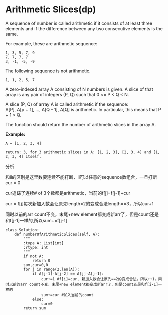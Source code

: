 # Arithmetic Slices\(dp\)

A sequence of number is called arithmetic if it consists of at least three elements and if the difference between any two consecutive elements is the same.

For example, these are arithmetic sequence:

```text
1, 3, 5, 7, 9
7, 7, 7, 7
3, -1, -5, -9
```

The following sequence is not arithmetic.

```text
1, 1, 2, 5, 7
```

A zero-indexed array A consisting of N numbers is given. A slice of that array is any pair of integers \(P, Q\) such that 0 &lt;= P &lt; Q &lt; N.

A slice \(P, Q\) of array A is called arithmetic if the sequence:  
A\[P\], A\[p + 1\], ..., A\[Q - 1\], A\[Q\] is arithmetic. In particular, this means that P + 1 &lt; Q.

The function should return the number of arithmetic slices in the array A.

**Example:**

```text
A = [1, 2, 3, 4]

return: 3, for 3 arithmetic slices in A: [1, 2, 3], [2, 3, 4] and [1, 2, 3, 4] itself.
```

分析

和ii的区别是这里数要连续不能打断，ii可以任意的sequence数组合，一旦打断cur = 0

cur追踪了连续\# of 3个数都是arithmetic，当前的f\[j\]=f\[j-1\]+cur

cur = f\[j\]每次新加入数会让原先length=2的变成合法length==3，所以cur+1

同时以前的arr count不变，末尾+new element都变成新arr了，但是count还是和f\[j-1\]一样的,所以sum+=f\[j-1\]

```text
class Solution:
    def numberOfArithmeticSlices(self, A):
        """
        :type A: List[int]
        :rtype: int
        """
        if not A:
            return 0
        sum,cur=0,0
        for j in range(2,len(A)):
            if A[j-1]-A[j-2] == A[j]-A[j-1]:
                cur+=1 #f[i]=cur, 新加入数会让原先==2的变成合法，所以++1，同时以前的arr count不变，末尾+new element都变成新arr了，但是count还是和f[i-1]一样的
                sum+=cur #加入当前的count
            else:
                cur=0
        return sum
```

